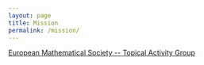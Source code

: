 ```yaml
---
layout: page
title: Mission
permalink: /mission/
---
```


[European Mathematical Society -- Topical Activity Group](https://euromathsoc.org/EMS-TAGs)
